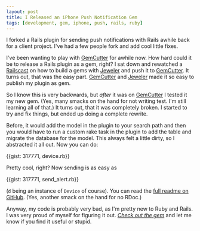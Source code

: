 ```yaml
---
layout: post
title: I Released an iPhone Push Notification Gem
tags: [development, gem, iphone, push, rails, ruby]
---
```


I forked a Rails plugin for sending push notifications with Rails awhile back for a client project. I've had a few people fork and add cool little fixes.

I've been wanting to play with [GemCutter][] for awhile now. How hard could it be to release a Rails plugin as a gem, right? I sat down and rewatched a [Railscast](http://railscasts.com/episodes/183-gemcutter-jeweler) on how to build a gems with [Jeweler][] and push it to [GemCutter][]. It turns out, that was the easy part. [GemCutter][] and [Jeweler][] made it so easy to publish my plugin as gem.

So I know this is very backwards, but *after* it was on [GemCutter][] I tested it my new gem. (Yes, many smacks on the hand for not writing test. I'm still learning all of that.) It turns out, that it was completely broken. I started to try and fix things, but ended up doing a complete rewrite.

Before, it would add the model in the plugin to your search path and then you would have to run a custom rake task in the plugin to add the table and migrate the database for the model. This always felt a little dirty, so I abstracted it all out. Now you can do:

{{gist: 317771, device.rb}}

Pretty cool, right? Now sending is as easy as

{{gist: 317771, send_alert.rb}}

(`d` being an instance of `Device` of course). You can read the [full readme on GitHub](http://github.com/samsoffes/apple_push_notification). (Yes, another smack on the hand for no RDoc.)

Anyway, my code is probably very bad, as I'm pretty new to Ruby and Rails. I was very proud of myself for figuring it out. *[Check out the gem](http://github.com/samsoffes/apple_push_notification)* and let me know if you find it useful or stupid.



[GemCutter]: http://gemcutter.org
[Jeweler]: http://github.com/technicalpickles/jeweler